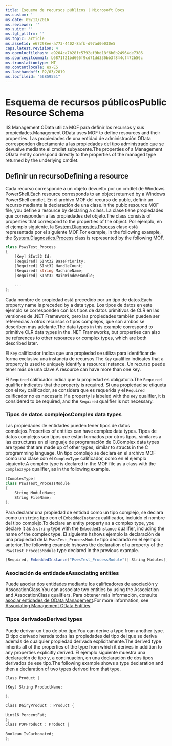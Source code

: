 ```yaml
---
title: Esquema de recursos públicos | Microsoft Docs
ms.custom: ''
ms.date: 09/13/2016
ms.reviewer: ''
ms.suite: ''
ms.tgt_pltfrm: ''
ms.topic: article
ms.assetid: e67298ee-a773-4402-8afb-d97ad0e030e5
caps.latest.revision: 4
ms.openlocfilehash: a9204ca7b28fc5792ef9bd18f6b0b24964de7386
ms.sourcegitcommit: b6871f21bd666f9cd71dd336bb3f844cf472b56c
ms.translationtype: MT
ms.contentlocale: es-ES
ms.lasthandoff: 02/03/2019
ms.locfileid: "56859551"
---
```

# <a name="public-resource-schema"></a><span data-ttu-id="15ab2-102">Esquema de recursos públicos</span><span class="sxs-lookup"><span data-stu-id="15ab2-102">Public Resource Schema</span></span>

<span data-ttu-id="15ab2-103">IIS Management OData utiliza MOF para definir los recursos y sus propiedades.</span><span class="sxs-lookup"><span data-stu-id="15ab2-103">Management OData uses MOF to define resources and their properties.</span></span> <span data-ttu-id="15ab2-104">Las propiedades de una entidad de administración OData corresponden directamente a las propiedades del tipo administrado que se devuelve mediante el cmdlet subyacente.</span><span class="sxs-lookup"><span data-stu-id="15ab2-104">The properties of a Management OData entity correspond directly to the properties of the managed type returned by the underlying cmdlet.</span></span>

## <a name="defining-a-resource"></a><span data-ttu-id="15ab2-105">Definir un recurso</span><span class="sxs-lookup"><span data-stu-id="15ab2-105">Defining a resource</span></span>

<span data-ttu-id="15ab2-106">Cada recurso corresponde a un objeto devuelto por un cmdlet de Windows PowerShell.</span><span class="sxs-lookup"><span data-stu-id="15ab2-106">Each resource corresponds to an object returned by a Windows PowerShell cmdlet.</span></span> <span data-ttu-id="15ab2-107">En el archivo MOF del recurso de publc, definir un recurso mediante la declaración de una clase.</span><span class="sxs-lookup"><span data-stu-id="15ab2-107">In the publc resource MOF file, you define a resource by declaring a class.</span></span> <span data-ttu-id="15ab2-108">La clase tiene propiedades que corresponden a las propiedades del objeto.</span><span class="sxs-lookup"><span data-stu-id="15ab2-108">The class consists of properties that correspond to the properties of the object.</span></span> <span data-ttu-id="15ab2-109">Por ejemplo, en el ejemplo siguiente, la [System.Diagnostics.Process](/dotnet/api/System.Diagnostics.Process) clase está representada por el siguiente MOF.</span><span class="sxs-lookup"><span data-stu-id="15ab2-109">For example, in the following example, the [System.Diagnostics.Process](/dotnet/api/System.Diagnostics.Process) class is represented by the following MOF.</span></span>

```csharp
class PswsTest_Process
{
    [Key] SInt32 Id;
    [Required] SInt32 BasePriority;
    [Required] SInt32 HandleCount;
    [Required] string MachineName;
    [Required] SInt32 MainWindowHandle;

    ...
};
```

<span data-ttu-id="15ab2-110">Cada nombre de propiedad está precedido por un tipo de datos.</span><span class="sxs-lookup"><span data-stu-id="15ab2-110">Each property name is preceded by a data type.</span></span> <span data-ttu-id="15ab2-111">Los tipos de datos en este ejemplo se corresponden con los tipos de datos primitivos de CLR en las versiones de .NET Framework, pero las propiedades también pueden ser referencias a otros recursos o tipos complejos, que son ambos se describen más adelante.</span><span class="sxs-lookup"><span data-stu-id="15ab2-111">The data types in this example correspond to primitive CLR data types in the .NET Frameworks, but properties can also be references to other resources or complex types, which are both described later.</span></span>

<span data-ttu-id="15ab2-112">El `Key` calificador indica que una propiedad se utiliza para identificar de forma exclusiva una instancia de recursos.</span><span class="sxs-lookup"><span data-stu-id="15ab2-112">The `Key` qualifier indicates that a property is used to uniquely identify a resource instance.</span></span> <span data-ttu-id="15ab2-113">Un recurso puede tener más de una clave.</span><span class="sxs-lookup"><span data-stu-id="15ab2-113">A resource can have more than one key.</span></span>

<span data-ttu-id="15ab2-114">El `Required` calificador indica que la propiedad es obligatoria.</span><span class="sxs-lookup"><span data-stu-id="15ab2-114">The `Required` qualifier indicates that the property is required.</span></span> <span data-ttu-id="15ab2-115">Si una propiedad se etiqueta con el `Key` calificador, se considera que es requerida y el `Required` calificador no es necesario.</span><span class="sxs-lookup"><span data-stu-id="15ab2-115">If a property is labeled with the `Key` qualifier, it is considered to be required, and the `Required` qualifier is not necessary.</span></span>

### <a name="complex-data-types"></a><span data-ttu-id="15ab2-116">Tipos de datos complejos</span><span class="sxs-lookup"><span data-stu-id="15ab2-116">Complex data types</span></span>

<span data-ttu-id="15ab2-117">Las propiedades de entidades pueden tener tipos de datos complejos.</span><span class="sxs-lookup"><span data-stu-id="15ab2-117">Properties of entities can have complex data types.</span></span> <span data-ttu-id="15ab2-118">Tipos de datos complejos son tipos que están formados por otros tipos, similares a las estructuras en el lenguaje de programación de C.</span><span class="sxs-lookup"><span data-stu-id="15ab2-118">Complex data types are types that are made up of other types, similar to structs in the C programming language.</span></span> <span data-ttu-id="15ab2-119">Un tipo complejo se declara en el archivo MOF como una clase con el `ComplexType` calificador, como en el ejemplo siguiente.</span><span class="sxs-lookup"><span data-stu-id="15ab2-119">A complex type is declared in the MOF file as a class with the `ComplexType` qualifier, as in the following example.</span></span>

```csharp
[ComplexType]
class PswsTest_ProcessModule
{
    String ModuleName;
    String FileName;
};
```

<span data-ttu-id="15ab2-120">Para declarar una propiedad de entidad como un tipo complejo, se declara como un `string` tipo con el `EmbeddedInstance` calificador, incluido el nombre del tipo complejo.</span><span class="sxs-lookup"><span data-stu-id="15ab2-120">To declare an entity property as a complex type, you declare it as a `string` type with the `EmbeddedInstance` qualifier, including the name of the complex type.</span></span> <span data-ttu-id="15ab2-121">El siguiente hshows ejemplo la declaración de una propiedad de la `PswsTest_ProcessModule` tipo declarado en el ejemplo anterior.</span><span class="sxs-lookup"><span data-stu-id="15ab2-121">The following example hshows the declaration of a property of the `PswsTest_ProcessModule` type declared in the previous example.</span></span>

```csharp
[Required, EmbeddedInstance("PswsTest_ProcessModule")] String Modules[];
```

### <a name="associating-entities"></a><span data-ttu-id="15ab2-122">Asociación de entidades</span><span class="sxs-lookup"><span data-stu-id="15ab2-122">Associating entities</span></span>

<span data-ttu-id="15ab2-123">Puede asociar dos entidades mediante los calificadores de asociación y AssocationClass.</span><span class="sxs-lookup"><span data-stu-id="15ab2-123">You can associate two entities by using the Association and AssocationClass qualifiers.</span></span> <span data-ttu-id="15ab2-124">Para obtener más información, consulte [asociar entidades de OData Management](./associating-management-odata-entities.md).</span><span class="sxs-lookup"><span data-stu-id="15ab2-124">For more information, see [Associating Management OData Entities](./associating-management-odata-entities.md).</span></span>

### <a name="derived-types"></a><span data-ttu-id="15ab2-125">Tipos derivados</span><span class="sxs-lookup"><span data-stu-id="15ab2-125">Derived types</span></span>

<span data-ttu-id="15ab2-126">Puede derivar un tipo de otro tipo.</span><span class="sxs-lookup"><span data-stu-id="15ab2-126">You can derive a type from another type.</span></span> <span data-ttu-id="15ab2-127">El tipo derivado hereda todas las propiedades del tipo del que se deriva además de cualquier propiedad derivada explícitamente.</span><span class="sxs-lookup"><span data-stu-id="15ab2-127">The derived type inherits all of the properties of the type from which it derives in addition to any properties explicitly derived.</span></span> <span data-ttu-id="15ab2-128">El ejemplo siguiente muestra una declaración de tipo y, a continuación, en una declaración de dos tipos derivados de ese tipo.</span><span class="sxs-lookup"><span data-stu-id="15ab2-128">The following example shows a type declaration and then a declaration of two types derived from that type.</span></span>

```csharp
Class Product {

[Key] String ProductName;

};

Class DairyProduct : Product {

Uint16 PercentFat;
};
Class POPProduct : Product {

Boolean IsCarbonated;
};

```